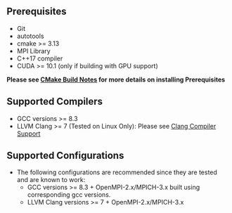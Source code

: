 
Prerequisites
-------------
- Git
- autotools
- cmake >= 3.13
- MPI Library
- C++17 compiler
- CUDA >= 10.1 (only if building with GPU support)

**Please see [CMake Build Notes](CMake_Build_Notes.md) for more details on installing Prerequisites**

Supported Compilers
--------------------
- GCC versions >= 8.3
- LLVM Clang >= 7 (Tested on Linux Only): Please see [Clang Compiler Support](CMake_Build_Notes.md#clang-compiler-support)


Supported Configurations
-------------------------
- The following configurations are recommended since they are tested and are known to work:
  - GCC versions >= 8.3 + OpenMPI-2.x/MPICH-3.x built using corresponding gcc versions.
  - LLVM Clang versions >= 7 + OpenMPI-2.x/MPICH-3.x 


